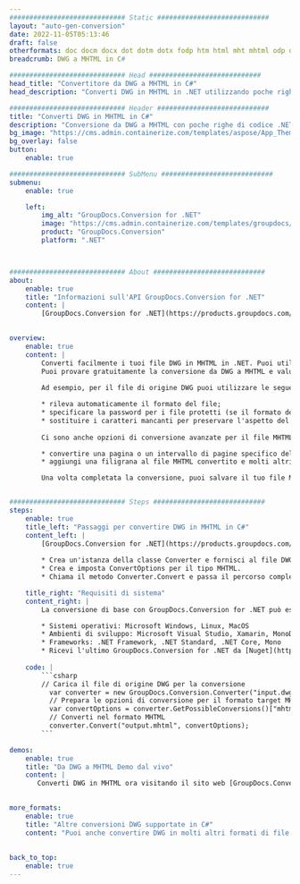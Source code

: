 ```yaml
---
############################# Static ############################
layout: "auto-gen-conversion"
date: 2022-11-05T05:13:46
draft: false
otherformats: doc docm docx dot dotm dotx fodp htm html mht mhtml odp odt otp pot potm potx pps ppsm ppsx ppt pptm pptx rtf
breadcrumb: DWG a MHTML in C#

############################# Head ############################
head_title: "Convertitore da DWG a MHTML in C#"
head_description: "Converti DWG in MHTML in .NET utilizzando poche righe di codice. Utilizza l'API di conversione dei documenti di GroupDocs per convertire oltre 160 formati di file."

############################# Header ############################
title: "Converti DWG in MHTML in C#"
description: "Conversione da DWG a MHTML con poche righe di codice .NET"
bg_image: "https://cms.admin.containerize.com/templates/aspose/App_Themes/V3/images/bg/header1.png"
bg_overlay: false
button:
    enable: true

############################# SubMenu ############################
submenu:
    enable: true

    left:
        img_alt: "GroupDocs.Conversion for .NET"
        image: "https://cms.admin.containerize.com/templates/groupdocs/images/product-logos/90x90-noborder/groupdocs-conversion-net.png"
        product: "GroupDocs.Conversion"
        platform: ".NET"



############################# About ############################
about:
    enable: true
    title: "Informazioni sull'API GroupDocs.Conversion for .NET"
    content: |
        [GroupDocs.Conversion for .NET](https://products.groupdocs.com/conversion/net/) può essere utilizzato per convertire Microsoft Word, Excel, PowerPoint, PDF, Visio e altri formati. GroupDocs.Conversion è un'API standalone adatta per sistemi interni e back-end in cui sono richieste prestazioni elevate. Non dipende da alcun software come Microsoft o Open Office.
    

overview:
    enable: true
    content: |
        Converti facilmente i tuoi file DWG in MHTML in .NET. Puoi utilizzare solo un paio di righe di codice C# in qualsiasi piattaforma a tua scelta come: Windows, Linux, macOS.
        Puoi provare gratuitamente la conversione da DWG a MHTML e valutare la qualità dei risultati della conversione. Insieme a semplici scenari di conversione di file, puoi provare opzioni più avanzate per caricare il file di origine DWG e per salvare il risultato di output MHTML. 
        
        Ad esempio, per il file di origine DWG puoi utilizzare le seguenti opzioni di caricamento:

        * rileva automaticamente il formato del file;
        * specificare la password per i file protetti (se il formato del file lo supporta);
        * sostituire i caratteri mancanti per preservare l'aspetto del documento.
        
        Ci sono anche opzioni di conversione avanzate per il file MHTML:

        * convertire una pagina o un intervallo di pagine specifico del documento;
        * aggiungi una filigrana al file MHTML convertito e molti altri.

        Una volta completata la conversione, puoi salvare il tuo file MHTML nel percorso del file locale o in qualsiasi archivio di terze parti come FTP, Amazon S3, Google Drive, Dropbox ecc. Nota: per convertire DWG in {{ TO}} non è necessario alcun software aggiuntivo installato, come MS Office, Open Office, Adobe Acrobat Reader ecc.


############################# Steps ############################
steps:
    enable: true
    title_left: "Passaggi per convertire DWG in MHTML in C#"
    content_left: |
        [GroupDocs.Conversion for .NET](https://products.groupdocs.com/conversion/net/) consente agli sviluppatori di convertire facilmente un file DWG in MHTML con poche righe di codice.
        
        * Crea un'istanza della classe Converter e fornisci al file DWG il percorso completo
        * Crea e imposta ConvertOptions per il tipo MHTML.
        * Chiama il metodo Converter.Convert e passa il percorso completo e il formato (MHTML) come parametro

    title_right: "Requisiti di sistema"
    content_right: |
        La conversione di base con GroupDocs.Conversion for .NET può essere eseguita in pochi semplici passaggi. Le nostre API sono supportate su tutte le principali piattaforme e sistemi operativi. Prima di eseguire il codice seguente, assicurati di avere i seguenti prerequisiti installati sul tuo sistema.

        * Sistemi operativi: Microsoft Windows, Linux, MacOS
        * Ambienti di sviluppo: Microsoft Visual Studio, Xamarin, MonoDevelop
        * Frameworks: .NET Framework, .NET Standard, .NET Core, Mono
        * Ricevi l'ultimo GroupDocs.Conversion for .NET da [Nuget](https://www.nuget.org/packages/groupdocs.conversion)
         
    code: |
        ```csharp    
        // Carica il file di origine DWG per la conversione
          var converter = new GroupDocs.Conversion.Converter("input.dwg");
          // Prepara le opzioni di conversione per il formato target MHTML
          var convertOptions = converter.GetPossibleConversions()["mhtml"].ConvertOptions;
          // Converti nel formato MHTML
          converter.Convert("output.mhtml", convertOptions);
        ```

demos:
    enable: true
    title: "Da DWG a MHTML Demo dal vivo"
    content: |
       Converti DWG in MHTML ora visitando il sito web [GroupDocs.Conversion App](https://products.groupdocs.app/conversion/family). La demo online presenta i seguenti vantaggi
          

more_formats:
    enable: true
    title: "Altre conversioni DWG supportate in C#"
    content: "Puoi anche convertire DWG in molti altri formati di file. Si prega di consultare l'elenco di seguito."
       
       
back_to_top:
    enable: true
---
```


